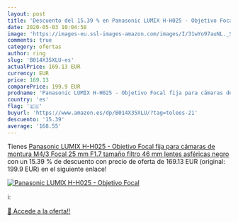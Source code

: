 ```yaml
---
layout: post
title: 'Descuento del 15.39 % en Panasonic LUMIX H-H025 - Objetivo Focal '
date: 2020-05-03 10:04:58
image: 'https://images-eu.ssl-images-amazon.com/images/I/31wYo97auNL._SL200_.jpg'
comments: true
category: ofertas
author: ring
slug: 'B014X35XLU-es'
actualPrice: 169.13 EUR
currency: EUR
price: 169.13
comparePrice: 199.9 EUR
prodname: 'Panasonic LUMIX H-H025 - Objetivo Focal fija para cámaras de montura M4/3  Focal 25 mm  F1.7  tamaño filtro 46 mm  lentes asféricas   negro'
country: 'es'
flag: '🇪🇸'
buyurl: 'https://www.amazon.es/dp/B014X35XLU/?tag=tolees-21'
descuento: '15.39'
average: '168.55'
---
```


Tienes [Panasonic LUMIX H-H025 - Objetivo Focal fija para cámaras de montura M4/3  Focal 25 mm  F1.7  tamaño filtro 46 mm  lentes asféricas   negro](https://www.amazon.es/dp/B014X35XLU/?tag=tolees-21) con un 15.39 % de descuento con precio de oferta de 169.13 EUR (original: 199.9 EUR) en el siguiente enlace!

[![Panasonic LUMIX H-H025 - Objetivo Focal ](https://images-eu.ssl-images-amazon.com/images/I/31wYo97auNL._SL200_.jpg)](https://www.amazon.es/dp/B014X35XLU/?tag=tolees-21)

ℹ️:


[🛒 Accede a la oferta!!](https://www.amazon.es/dp/B014X35XLU/?tag=tolees-21)
